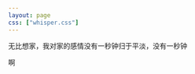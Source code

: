 ```yaml
---
layout: page
css: ["whisper.css"]
---
```


<p class='pp'>无比想家，我对家的感情没有一秒钟归于平淡，没有一秒钟 </p>  


<p class='pp'>啊</p>  